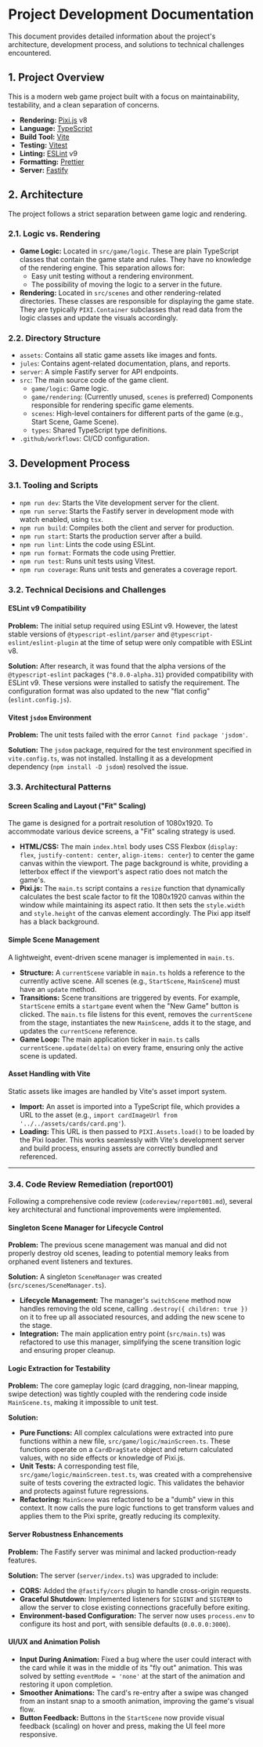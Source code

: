 # Project Development Documentation

This document provides detailed information about the project's architecture, development process, and solutions to technical challenges encountered.

## 1. Project Overview

This is a modern web game project built with a focus on maintainability, testability, and a clean separation of concerns.

- **Rendering:** [Pixi.js](https://pixijs.com/) v8
- **Language:** [TypeScript](https://www.typescriptlang.org/)
- **Build Tool:** [Vite](https://vitejs.dev/)
- **Testing:** [Vitest](https://vitest.dev/)
- **Linting:** [ESLint](https://eslint.org/) v9
- **Formatting:** [Prettier](https://prettier.io/)
- **Server:** [Fastify](https://www.fastify.io/)

## 2. Architecture

The project follows a strict separation between game logic and rendering.

### 2.1. Logic vs. Rendering

- **Game Logic:** Located in `src/game/logic`. These are plain TypeScript classes that contain the game state and rules. They have no knowledge of the rendering engine. This separation allows for:
  - Easy unit testing without a rendering environment.
  - The possibility of moving the logic to a server in the future.
- **Rendering:** Located in `src/scenes` and other rendering-related directories. These classes are responsible for displaying the game state. They are typically `PIXI.Container` subclasses that read data from the logic classes and update the visuals accordingly.

### 2.2. Directory Structure

- `assets`: Contains all static game assets like images and fonts.
- `jules`: Contains agent-related documentation, plans, and reports.
- `server`: A simple Fastify server for API endpoints.
- `src`: The main source code of the game client.
  - `game/logic`: Game logic.
  - `game/rendering`: (Currently unused, `scenes` is preferred) Components responsible for rendering specific game elements.
  - `scenes`: High-level containers for different parts of the game (e.g., Start Scene, Game Scene).
  - `types`: Shared TypeScript type definitions.
- `.github/workflows`: CI/CD configuration.

## 3. Development Process

### 3.1. Tooling and Scripts

- `npm run dev`: Starts the Vite development server for the client.
- `npm run serve`: Starts the Fastify server in development mode with watch enabled, using `tsx`.
- `npm run build`: Compiles both the client and server for production.
- `npm run start`: Starts the production server after a build.
- `npm run lint`: Lints the code using ESLint.
- `npm run format`: Formats the code using Prettier.
- `npm run test`: Runs unit tests using Vitest.
- `npm run coverage`: Runs unit tests and generates a coverage report.

### 3.2. Technical Decisions and Challenges

#### ESLint v9 Compatibility

**Problem:** The initial setup required using ESLint v9. However, the latest stable versions of `@typescript-eslint/parser` and `@typescript-eslint/eslint-plugin` at the time of setup were only compatible with ESLint v8.

**Solution:** After research, it was found that the alpha versions of the `@typescript-eslint` packages (`^8.0.0-alpha.31`) provided compatibility with ESLint v9. These versions were installed to satisfy the requirement. The configuration format was also updated to the new "flat config" (`eslint.config.js`).

#### Vitest `jsdom` Environment

**Problem:** The unit tests failed with the error `Cannot find package 'jsdom'`.

**Solution:** The `jsdom` package, required for the test environment specified in `vite.config.ts`, was not installed. Installing it as a development dependency (`npm install -D jsdom`) resolved the issue.

### 3.3. Architectural Patterns

#### Screen Scaling and Layout ("Fit" Scaling)

The game is designed for a portrait resolution of 1080x1920. To accommodate various device screens, a "Fit" scaling strategy is used.

- **HTML/CSS:** The main `index.html` body uses CSS Flexbox (`display: flex`, `justify-content: center`, `align-items: center`) to center the game canvas within the viewport. The page background is white, providing a letterbox effect if the viewport's aspect ratio does not match the game's.
- **Pixi.js:** The `main.ts` script contains a `resize` function that dynamically calculates the best scale factor to fit the 1080x1920 canvas within the window while maintaining its aspect ratio. It then sets the `style.width` and `style.height` of the canvas element accordingly. The Pixi app itself has a black background.

#### Simple Scene Management

A lightweight, event-driven scene manager is implemented in `main.ts`.

- **Structure:** A `currentScene` variable in `main.ts` holds a reference to the currently active scene. All scenes (e.g., `StartScene`, `MainScene`) must have an `update` method.
- **Transitions:** Scene transitions are triggered by events. For example, `StartScene` emits a `startgame` event when the "New Game" button is clicked. The `main.ts` file listens for this event, removes the `currentScene` from the stage, instantiates the new `MainScene`, adds it to the stage, and updates the `currentScene` reference.
- **Game Loop:** The main application ticker in `main.ts` calls `currentScene.update(delta)` on every frame, ensuring only the active scene is updated.

#### Asset Handling with Vite

Static assets like images are handled by Vite's asset import system.

- **Import:** An asset is imported into a TypeScript file, which provides a URL to the asset (e.g., `import cardImageUrl from '../../assets/cards/card.png'`).
- **Loading:** This URL is then passed to `PIXI.Assets.load()` to be loaded by the Pixi loader. This works seamlessly with Vite's development server and build process, ensuring assets are correctly bundled and referenced.

---

### 3.4. Code Review Remediation (report001)

Following a comprehensive code review (`codereview/report001.md`), several key architectural and functional improvements were implemented.

#### Singleton Scene Manager for Lifecycle Control

**Problem:** The previous scene management was manual and did not properly destroy old scenes, leading to potential memory leaks from orphaned event listeners and textures.

**Solution:** A singleton `SceneManager` was created (`src/scenes/SceneManager.ts`).

- **Lifecycle Management:** The manager's `switchScene` method now handles removing the old scene, calling `.destroy({ children: true })` on it to free up all associated resources, and adding the new scene to the stage.
- **Integration:** The main application entry point (`src/main.ts`) was refactored to use this manager, simplifying the scene transition logic and ensuring proper cleanup.

#### Logic Extraction for Testability

**Problem:** The core gameplay logic (card dragging, non-linear mapping, swipe detection) was tightly coupled with the rendering code inside `MainScene.ts`, making it impossible to unit test.

**Solution:**

- **Pure Functions:** All complex calculations were extracted into pure functions within a new file, `src/game/logic/mainScreen.ts`. These functions operate on a `CardDragState` object and return calculated values, with no side effects or knowledge of Pixi.js.
- **Unit Tests:** A corresponding test file, `src/game/logic/mainScreen.test.ts`, was created with a comprehensive suite of tests covering the extracted logic. This validates the behavior and protects against future regressions.
- **Refactoring:** `MainScene` was refactored to be a "dumb" view in this context. It now calls the pure logic functions to get transform values and applies them to the Pixi sprite, greatly reducing its complexity.

#### Server Robustness Enhancements

**Problem:** The Fastify server was minimal and lacked production-ready features.

**Solution:** The server (`server/index.ts`) was upgraded to include:

- **CORS:** Added the `@fastify/cors` plugin to handle cross-origin requests.
- **Graceful Shutdown:** Implemented listeners for `SIGINT` and `SIGTERM` to allow the server to close existing connections gracefully before exiting.
- **Environment-based Configuration:** The server now uses `process.env` to configure its host and port, with sensible defaults (`0.0.0.0:3000`).

#### UI/UX and Animation Polish

- **Input During Animation:** Fixed a bug where the user could interact with the card while it was in the middle of its "fly out" animation. This was solved by setting `eventMode = 'none'` at the start of the animation and restoring it upon completion.
- **Smoother Animations:** The card's re-entry after a swipe was changed from an instant snap to a smooth animation, improving the game's visual flow.
- **Button Feedback:** Buttons in the `StartScene` now provide visual feedback (scaling) on hover and press, making the UI feel more responsive.
